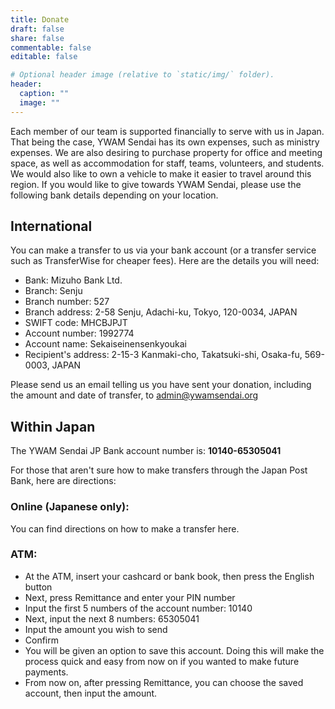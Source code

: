 ```yaml
---
title: Donate
draft: false
share: false
commentable: false
editable: false

# Optional header image (relative to `static/img/` folder).
header:
  caption: ""
  image: ""
---
```


Each member of our team is supported financially to serve with us in Japan. That being the case, YWAM Sendai has its own expenses, such as ministry expenses. We are also desiring to purchase property for office and meeting space, as well as accommodation for staff, teams, volunteers, and students. We would also like to own a vehicle to make it easier to travel around this region. If you would like to give towards YWAM Sendai, please use the following bank details depending on your location.

## International

You can make a transfer to us via your bank account (or a transfer service such as TransferWise for cheaper fees). Here are the details you will need:

* Bank: Mizuho Bank Ltd.
* Branch: Senju
* Branch number: 527
* Branch address: 2-58 Senju, Adachi-ku, Tokyo, 120-0034, JAPAN
* SWIFT code: MHCBJPJT
* Account number: 1992774
* Account name: Sekaiseinensenkyoukai
* Recipient's address: 2-15-3 Kanmaki-cho, Takatsuki-shi, Osaka-fu, 569-0003, JAPAN

Please send us an email telling us you have sent your donation, including the amount and date of transfer, to admin@ywamsendai.org

## Within Japan

The YWAM Sendai JP Bank account number is: **10140-65305041**

For those that aren't sure how to make transfers through the Japan Post Bank, here are directions:

### Online (Japanese only):

You can find directions on how to make a transfer here.

### ATM:

* At the ATM, insert your cashcard or bank book, then press the English button
* Next, press Remittance and enter your PIN number
* Input the first 5 numbers of the account number: 10140
* Next, input the next 8 numbers: 65305041
* Input the amount you wish to send
* Confirm
* You will be given an option to save this account. Doing this will make the process quick and easy from now on if you wanted to make future payments.
* From now on, after pressing Remittance, you can choose the saved account, then input the amount.
